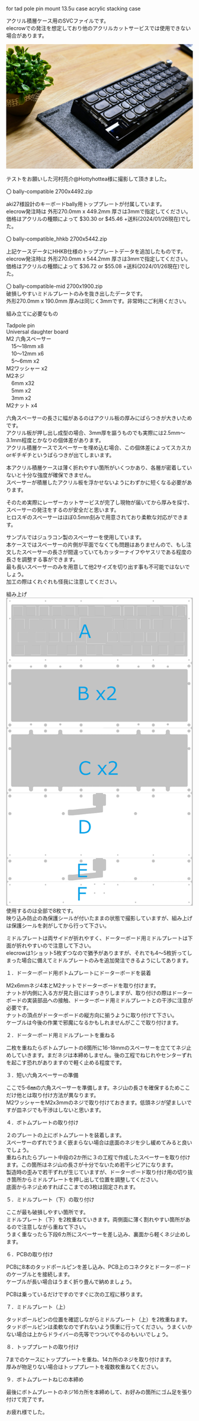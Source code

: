 for tad pole pin mount 13.5u case acrylic stacking case

アクリル積層ケース用のSVCファイルです。  
elecrowでの発注を想定しており他のアクリルカットサービスでは使用できない場合があります。  

![title](image/km-bully001.JPG "bully")

テストをお願いした河村亮介@Hottyhottea様に撮影して頂きました。

〇 bally-compatible 2700x4492.zip

aki27様設計のキーボードbally用トッププレートが付属しています。  
elecrow発注時は 外形270.0mm x 449.2mm 厚さは3mmで指定してください。  
価格はアクリルの種類によって $30.30 or $45.46 +送料(2024/01/26現在)でした。  

〇 bally-compatible_hhkb 2700x5442.zip  

上記ケースデータにHHKB仕様のトッププレートデータを追加したものです。  
elecrow発注時は 外形270.0mm x 544.2mm 厚さは3mmで指定してください。  
価格はアクリルの種類によって $36.72 or $55.08 +送料(2024/01/26現在)でした。  

〇 bally-compatible-mid 2700x1900.zip  
破損しやすいミドルプレートのみを抜き出したデータです。  
外形270.0mm x 190.0mm 厚みは同じく3mmです。非常時にご利用ください。


組み立てに必要なもの  

Tadpole pin  
Universal daughter board  
M2 六角スペーサー  
　15〜18mm x8  
　10〜12mm x6  
　5〜6mm x2  
M2ワッシャー x2  
M2ネジ  
　6mm x32  
　5mm x2  
　3mm x2  
M2ナット x4  

六角スペーサーの長さに幅があるのはアクリル板の厚みにばらつきが大きいためです。  
アクリル板が押し出し成型の場合、3mm厚を謳うものでも実際には2.5mm〜3.1mm程度とかなりの個体差があります。  
アクリル積層ケースでスペーサーを埋め込む場合、この個体差によってスカスカorギチギチというばらつきが出てしまいます。  

本アクリル積層ケースは薄く折れやすい箇所がいくつかあり、各層が密着していないと十分な強度が確保できません。  
スペーサーが積層したアクリル板を浮かせないようにわずかに短くなる必要があります。  

そのため実際にレーザーカットサービスが完了し現物が届いてから厚みを採寸、スペーサーの発注をするのが安全だと思います。  
ヒロスギのスペーサーはほぼ0.5mm刻みで用意されており柔軟な対応ができます。  

サンプルではジュラコン製のスペーサーを使用しています。  
本ケースではスペーサーの片側が平面でなくても問題はありませんので、もし注文したスペーサーの長さが間違っていてもカッターナイフやヤスリである程度の長さを調整する事ができます。  
最も長いスペーサーのみを用意して他2サイズを切り出す事も不可能ではないでしょう。  
加工の際はくれぐれも怪我に注意してください。  


組み上げ  
![overview](image/bally-casedata.png "bally")
使用するのは全部で8枚です。  
映り込み防止の為保護シールが付いたままの状態で撮影していますが、組み上げは保護シールを剥がしてから行って下さい。  

ミドルプレートは両サイドが折れやすく、ドーターボード用ミドルプレートは下面が折れやすいので注意して下さい。  
elecrowは1ショット5枚ずつなので猶予がありますが、それでも4〜5枚折ってしまった場合に備えてミドルプレートのみを追加発注できるようにしてあります。  

１．ドーターボード用ボトムプレートにドーターボードを装着  

M2x6mmネジ4本とM2ナットでドーターボードを取り付けます。  
ナットが内側に入る方が見た目にはすっきりしますが、取り付けの際はドーターボードの実装部品への接触、ドーターボード用ミドルプレートとの干渉に注意が必要です。  
ナットの頂点がドーターボードの縦方向に揃うように取り付けて下さい。  
ケーブルは今後の作業で邪魔になるかもしれませんがここで取り付けます。  

２．ドーターボード用ミドルプレートを重ねる  

二枚を重ねたらボトムプレートの8箇所に16-18mmのスペーサーを立ててネジ止めしていきます。まだネジは本締めしません。後の工程でねじれやセンターずれを起こす恐れがありますので軽く止める程度です。  


３．短い六角スペーサーの準備  

ここで5-6㎜の六角スペーサーを準備します。ネジ山の長さを確保するためここだけ他とは取り付け方法が異なります。  
M2ワッシャーをM2x3mmのネジで取り付けておきます。低頭ネジが望ましいですが皿ネジでも干渉はしないと思います。  
 

４．ボトムプレートの取り付け  

２のプレートの上にボトムプレートを装着します。  
スペーサーのずれでうまく嵌まらない場合は底面のネジを少し緩めてみると良いでしょう。  
重ねられたらプレート中段の2か所に３の工程で作成したスペーサーを取り付けます。この箇所はネジ山の長さが十分でないため若干シビアになります。  
製造時の歪みで若干ずれが生じていますが、ドーターボード取り付け用の切り抜き箇所からミドルプレートを押し出して位置を調整してください。  
底面からネジ止めすればここまでの3枚は固定されます。  

５．ミドルプレート（下）の取り付け  

ここが最も破損しやすい箇所です。  
ミドルプレート（下）を2枚重ねていきます。両側面に薄く割れやすい箇所があるので注意しながら重ねて下さい。  
うまく重なったら下段6カ所にスペーサーを差し込み、裏面から軽くネジ止めします。  

６．PCBの取り付け

PCBに8本のタッドポールピンを差し込み、PCB上のコネクタとドーターボードのケーブルとを接続します。  
ケーブルが長い場合はうまく折り畳んで納めましょう。  

PCBは乗っているだけですのですぐに次の工程に移ります。  

７．ミドルプレート（上）  

タッドポールピンの位置を確認しながらミドルプレート（上）を2枚重ねます。  
タッドポールピンは柔軟なのでずれないよう慎重に行ってください。うまくいかない場合は上からドライバーの先等でつついてやるのもいいでしょう。  

８．トッププレートの取り付け  

7までのケースにトッププレートを重ね、14カ所のネジを取り付けます。  
厚みが物足りない場合はトッププレートを複数枚重ねてください。  

９．ボトムプレートねじの本締め  

最後にボトムプレートのネジ16カ所を本締めして、お好みの箇所にゴム足を張り付けて完了です。  

お疲れ様でした。



